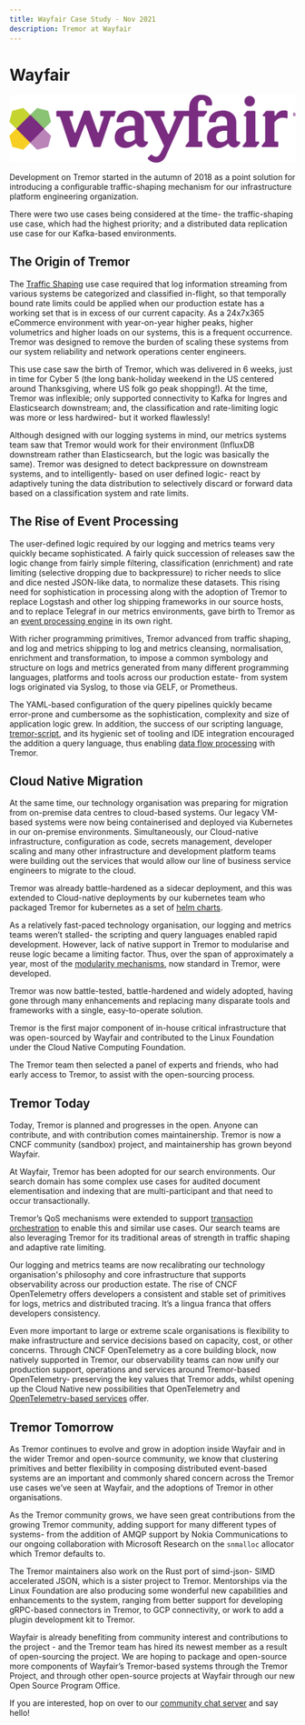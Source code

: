 ```yaml
---
title: Wayfair Case Study - Nov 2021
description: Tremor at Wayfair
---
```


# Wayfair

![wayfair](./media/wayfair.png)

Development on Tremor started in the autumn of 2018 as a point solution
for introducing a configurable traffic-shaping mechanism for our
infrastructure platform engineering organization.

There were two use cases being considered at the time- the traffic-shaping use case, which had the highest priority; and a distributed data replication use case for our Kafka-based environments.

## The Origin of Tremor

The [Traffic Shaping](./traffic-shaping)
use case required that log information streaming from various systems be
categorized and classified in-flight, so that temporally bound rate
limits could be applied when our production estate has a
working set that is in excess of our current capacity. As a
24x7x365 eCommerce environment with year-on-year higher peaks,
higher volumetrics and higher loads on our systems, this is a frequent
occurrence. Tremor was designed to remove the burden of scaling these
systems from our system reliability and network operations center
engineers.  
  
This use case saw the birth of Tremor, which was delivered in 6 weeks,
just in time for Cyber 5 (the long bank-holiday weekend in the US centered around Thanksgiving,
where US folk go peak shopping!). At the time, Tremor was inflexible; only
supported connectivity to Kafka for Ingres and Elasticsearch downstream; and, the classification
and rate-limiting logic was more or less hardwired- but it worked flawlessly!

Although designed with our logging systems in mind, our metrics systems
team saw that Tremor would work for their environment (InfluxDB downstream rather than Elasticsearch, but the logic was
basically the same). Tremor was designed to detect backpressure on downstream systems, and to intelligently- based on user defined
logic- react by adaptively tuning the data distribution to
selectively discard or forward data based on a classification system and rate limits.

## The Rise of Event Processing

The user-defined logic required by our logging and metrics teams very
quickly became sophisticated. A fairly quick succession of releases saw
the logic change from fairly simple filtering, classification (enrichment)
and rate limiting (selective dropping due to backpressure) to richer needs to slice and dice nested JSON-like data, to normalize
these datasets. This rising need for sophistication in processing along with the adoption of Tremor to replace Logstash and other log shipping frameworks in our
source hosts, and to replace Telegraf in our metrics environments, gave birth to Tremor as an [event processing engine](./data-distribution) in its own right.

With richer programming primitives, Tremor advanced from traffic shaping,
and log and metrics shipping to log and metrics cleansing, normalisation,
enrichment and transformation, to impose a common symbology and structure
on logs and metrics generated from many different programming languages,
platforms and tools across our production estate- from system logs
originated via Syslog, to those via GELF, or Prometheus.

The YAML-based configuration of the query pipelines quickly became error-prone and cumbersome as the sophistication, complexity and size of
application logic grew. In addition, the success of our scripting
language, [<u>tremor-script</u>](/docs/next/getting-started/scripting),
and its hygienic set of tooling and IDE integration encouraged the addition a
query language, thus enabling [<u>data flow processing</u>](./data-flow) with Tremor.

## Cloud Native Migration

At the same time, our technology organisation was preparing for migration
from on-premise data centres to cloud-based systems. Our legacy VM-based
systems were now being containerised and deployed via Kubernetes in our
on-premise environments. Simultaneously, our Cloud-native infrastructure, configuration as code,
secrets management, developer scaling and many other infrastructure and
development platform teams were building out the services that would
allow our line of business service engineers to migrate to the cloud.

Tremor was already battle-hardened as a sidecar deployment, and this was
extended to Cloud-native deployments by our kubernetes team who packaged
Tremor for kubernetes as a set of [<u>helm charts</u>](./kubernetes-sidecars).

As a relatively fast-paced technology organisation, our logging and
metrics teams weren’t stalled- the scripting and query languages
enabled rapid development. However, lack of native support in Tremor to
modularise and reuse logic became a limiting factor. Thus, over the span of approximately a year, most of the [<u>modularity
mechanisms</u>](./modularity), now standard in Tremor, were developed.

Tremor was now battle-tested, battle-hardened and widely adopted, having
gone through many enhancements and replacing many disparate tools and
frameworks with a single, easy-to-operate solution.  
  
Tremor is the first major component of in-house critical infrastructure
that was open-sourced by Wayfair and contributed to the Linux Foundation
under the Cloud Native Computing Foundation.

The Tremor team then selected a panel of experts and friends, who had early
access to Tremor, to assist with the open-sourcing process.

## Tremor Today

Today, Tremor is planned and progresses in the open. Anyone can
contribute, and with contribution comes maintainership. Tremor is now a CNCF
community (sandbox) project, and maintainership has grown beyond
Wayfair.

At Wayfair, Tremor has been adopted for our search environments. Our
search domain has some complex use cases for audited document
elementisation and indexing that are multi-participant and that need to
occur transactionally.

Tremor’s QoS mechanisms were extended to support [<u>transaction
orchestration</u>](./search) to enable this and similar use cases. Our search teams are also
leveraging Tremor for its traditional areas of strength in traffic
shaping and adaptive rate limiting.

Our logging and metrics teams are now recalibrating our technology
organisation's philosophy and core infrastructure that supports
observability across our production estate. The rise of CNCF
OpenTelemetry offers developers a consistent and stable set of
primitives for logs, metrics and distributed tracing. It’s a lingua
franca that offers developers consistency.  
  
Even more important to large or extreme scale organisations is
flexibility to make infrastructure and service decisions based on
capacity, cost, or other concerns. Through CNCF OpenTelemetry as a core
building block, now natively supported in Tremor, our observability
teams can now unify our production support, operations and services
around Tremor-based OpenTelemetry- preserving the key values that
Tremor adds, whilst opening up the Cloud Native new possibilities that
OpenTelemetry and [<u>OpenTelemetry-based services</u>](./uop) offer.

## Tremor Tomorrow

As Tremor continues to evolve and grow in adoption inside Wayfair and
in the wider Tremor and open-source community, we know that clustering
primitives and better flexibility in composing distributed event-based
systems are an important and commonly shared concern across the Tremor
use cases we’ve seen at Wayfair, and the adoptions of Tremor in other
organisations.

As the Tremor community grows, we have seen great contributions from the
growing Tremor community, adding support for many different types of
systems- from the addition of AMQP support by Nokia
Communications to our ongoing collaboration with Microsoft
Research on the `snmalloc` allocator which Tremor defaults to.  
  
The Tremor maintainers also work on the Rust port of simd-json- SIMD
accelerated JSON, which is a sister project to Tremor. Mentorships via
the Linux Foundation are also producing some wonderful new capabilities
and enhancements to the system, ranging from better support for
developing gRPC-based connectors in Tremor, to GCP connectivity,
or work to add a plugin development kit to Tremor.  
  
Wayfair is already benefiting from community interest and contributions
to the project - and the Tremor team has hired its newest member as a
result of open-sourcing the project. We are hoping to package and open-source more components of Wayfair’s Tremor-based systems through the
Tremor Project, and through other open-source projects at Wayfair
through our new Open Source Program Office.

If you are interested, hop on over to our [<u>community chat
server</u>](https://chat.tremor.rs/) and say hello!
